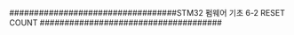 ##################################STM32 펌웨어 기초 6-2 RESET COUNT #####################################
